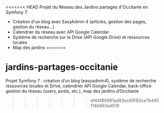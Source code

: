 <<<<<<< HEAD
Projet du Réseau des Jardins partagés d'Occitanie en Symfony 7:

- Création d'un blog avec EasyAdmin 4 (articles, gestion des pages, gestion du réseau...)
- Calendrier du réseau avec API Google Calendar
- Système de recherche sur le Drive (API Google Drive) et ressources locales
- Map des jardins
=======
# jardins-partages-occitanie
Projet Symfony 7 : création d’un blog (easyadmin4), système de recherche ressources locales et Drive, calendrier API Google Calendar, back-office gestion du réseau (users, posts, etc.), map des jardins d’Occitanie
>>>>>>> ef44f86981ad83ec65f82ce7b495f14b863ad518
